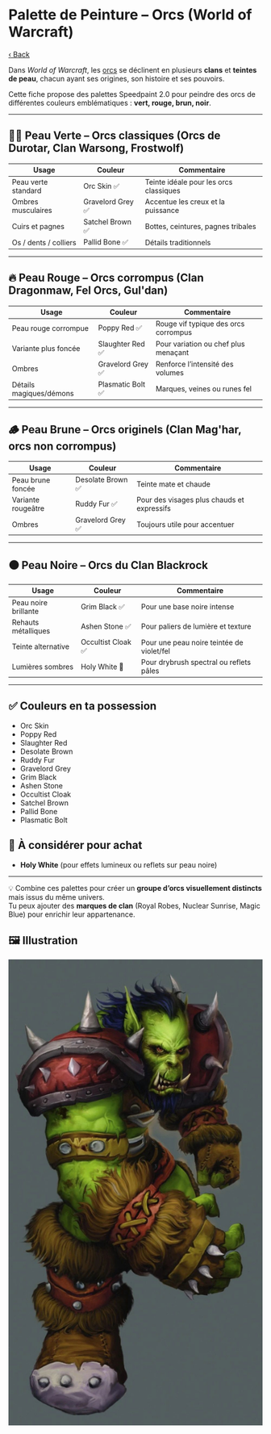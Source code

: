 # Palette de Peinture – Orcs (World of Warcraft)

[‹ Back](../index.md)

Dans _World of Warcraft_, les [orcs](https://wowpedia.fandom.com/wiki/Orc) se déclinent en plusieurs **clans** et **teintes de peau**, chacun ayant ses origines, son histoire et ses pouvoirs.

Cette fiche propose des palettes Speedpaint 2.0 pour peindre des orcs de différentes couleurs emblématiques : **vert, rouge, brun, noir**.

---

## 🧟‍♂️ Peau Verte – Orcs classiques (Orcs de Durotar, Clan Warsong, Frostwolf)

| Usage                 | Couleur           | Commentaire                            |
| --------------------- | ----------------- | -------------------------------------- |
| Peau verte standard   | Orc Skin ✅       | Teinte idéale pour les orcs classiques |
| Ombres musculaires    | Gravelord Grey ✅ | Accentue les creux et la puissance     |
| Cuirs et pagnes       | Satchel Brown ✅  | Bottes, ceintures, pagnes tribales     |
| Os / dents / colliers | Pallid Bone ✅    | Détails traditionnels                  |

---

## 🔥 Peau Rouge – Orcs corrompus (Clan Dragonmaw, Fel Orcs, Gul'dan)

| Usage                   | Couleur           | Commentaire                          |
| ----------------------- | ----------------- | ------------------------------------ |
| Peau rouge corrompue    | Poppy Red ✅      | Rouge vif typique des orcs corrompus |
| Variante plus foncée    | Slaughter Red ✅  | Pour variation ou chef plus menaçant |
| Ombres                  | Gravelord Grey ✅ | Renforce l’intensité des volumes     |
| Détails magiques/démons | Plasmatic Bolt ✅ | Marques, veines ou runes fel         |

---

## 🪵 Peau Brune – Orcs originels (Clan Mag'har, orcs non corrompus)

| Usage              | Couleur           | Commentaire                                |
| ------------------ | ----------------- | ------------------------------------------ |
| Peau brune foncée  | Desolate Brown ✅ | Teinte mate et chaude                      |
| Variante rougeâtre | Ruddy Fur ✅      | Pour des visages plus chauds et expressifs |
| Ombres             | Gravelord Grey ✅ | Toujours utile pour accentuer              |

---

## ⚫ Peau Noire – Orcs du Clan Blackrock

| Usage                | Couleur            | Commentaire                               |
| -------------------- | ------------------ | ----------------------------------------- |
| Peau noire brillante | Grim Black ✅      | Pour une base noire intense               |
| Rehauts métalliques  | Ashen Stone ✅     | Pour paliers de lumière et texture        |
| Teinte alternative   | Occultist Cloak ✅ | Pour une peau noire teintée de violet/fel |
| Lumières sombres     | Holy White 🛒      | Pour drybrush spectral ou reflets pâles   |

---

## ✅ Couleurs en ta possession

- Orc Skin
- Poppy Red
- Slaughter Red
- Desolate Brown
- Ruddy Fur
- Gravelord Grey
- Grim Black
- Ashen Stone
- Occultist Cloak
- Satchel Brown
- Pallid Bone
- Plasmatic Bolt

## 🛒 À considérer pour achat

- **Holy White** (pour effets lumineux ou reflets sur peau noire)

---

💡 Combine ces palettes pour créer un **groupe d’orcs visuellement distincts** mais issus du même univers.  
Tu peux ajouter des **marques de clan** (Royal Robes, Nuclear Sunrise, Magic Blue) pour enrichir leur appartenance.

## 🖼️ Illustration

![Illustration](orc.jpg)
